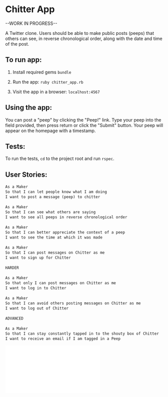 # Chitter App

--WORK IN PROGRESS--

A Twitter clone. Users should be able to make public posts (peeps) that others can see, in reverse chronological order, along with the date and time of the post.

## To run app:

1. Install required gems `bundle`

2. Run the app: `ruby chitter_app.rb`

3. Visit the app in a browser: `localhost:4567`

## Using the app:

You can post a "peep" by clicking the "Peep!" link. Type your peep into the field provided, then press return or click the "Submit" button. Your peep will appear on the homepage with a timestamp.

## Tests:

To run the tests, `cd` to the project root and run `rspec`.

## User Stories:

```
As a Maker
So that I can let people know what I am doing
I want to post a message (peep) to chitter

As a Maker
So that I can see what others are saying
I want to see all peeps in reverse chronological order

As a Maker
So that I can better appreciate the context of a peep
I want to see the time at which it was made

As a Maker
So that I can post messages on Chitter as me
I want to sign up for Chitter

HARDER

As a Maker
So that only I can post messages on Chitter as me
I want to log in to Chitter

As a Maker
So that I can avoid others posting messages on Chitter as me
I want to log out of Chitter

ADVANCED

As a Maker
So that I can stay constantly tapped in to the shouty box of Chitter
I want to receive an email if I am tagged in a Peep
```

![MVC Diagram](./images/chitter_diagram.pdf)
